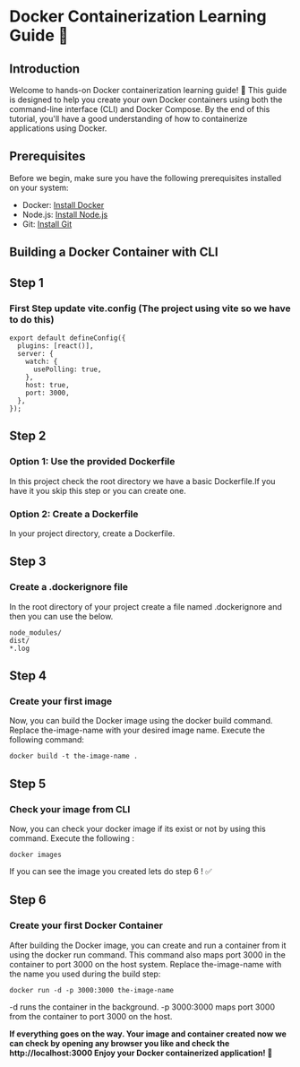 # Docker Containerization Learning Guide 🐳

## Introduction

Welcome to hands-on Docker containerization learning guide! 🚀 This guide is designed to help you create your own Docker containers using both the command-line interface (CLI) and Docker Compose. By the end of this tutorial, you'll have a good understanding of how to containerize applications using Docker.

## Prerequisites

Before we begin, make sure you have the following prerequisites installed on your system:

- Docker: [Install Docker](https://docs.docker.com/get-docker/)
- Node.js: [Install Node.js](https://nodejs.org/)
- Git: [Install Git](https://git-scm.com/)

## Building a Docker Container with CLI

## Step 1 

### First Step update vite.config (The project using vite so we have to do this)

```
export default defineConfig({
  plugins: [react()],
  server: {
    watch: {
      usePolling: true,
    },
    host: true,
    port: 3000,
  },
});
```

## Step 2 

### Option 1: Use the provided Dockerfile
In this project check the root directory we have a basic Dockerfile.If you have it you skip this step or you can create one.

### Option 2: Create a Dockerfile
In your project directory, create a Dockerfile.

## Step 3 


### Create a .dockerignore file 

In the root directory of your project create a file named .dockerignore and then you can use the below.

```
node_modules/
dist/
*.log
```

## Step 4

### Create your first image

Now, you can build the Docker image using the docker build command. Replace the-image-name with your desired image name. Execute the following command:

```
docker build -t the-image-name .
```

## Step 5 

### Check your image from CLI 

Now, you can check your docker image if its exist or not by using this command. Execute the following : 

```
docker images
```

If you can see the image you created lets do step 6 !  ✅

## Step 6 

### Create your first Docker Container

After building the Docker image, you can create and run a container from it using the docker run command. This command also maps port 3000 in the container to port 3000 on the host system. Replace the-image-name with the name you used during the build step:

```
docker run -d -p 3000:3000 the-image-name
```

-d runs the container in the background.
-p 3000:3000 maps port 3000 from the container to port 3000 on the host.


**If everything goes on the way. Your image and container created now we can check by opening any browser you like and check the  http://localhost:3000  Enjoy your Docker containerized application! 🐳**







